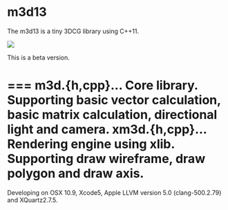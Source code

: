 m3d13
===
The m3d13 is a tiny 3DCG library using C++11.

![](https://raw.github.com/0x0c/m3d13/master/sample.png)

This is a beta version.

===
	m3d.{h,cpp}...	Core library.
					Supporting basic vector calculation, basic matrix calculation, directional light and camera.
	xm3d.{h,cpp}...	Rendering engine using xlib.
					Supporting draw wireframe, draw polygon and draw axis.
===

Developing on OSX 10.9, Xcode5, Apple LLVM version 5.0 (clang-500.2.79) and XQuartz2.7.5.